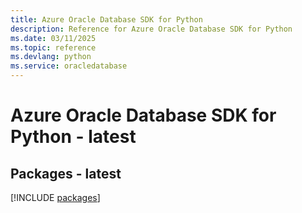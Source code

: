 ```yaml
---
title: Azure Oracle Database SDK for Python
description: Reference for Azure Oracle Database SDK for Python
ms.date: 03/11/2025
ms.topic: reference
ms.devlang: python
ms.service: oracledatabase
---
```

# Azure Oracle Database SDK for Python - latest
## Packages - latest
[!INCLUDE [packages](oracle-database-index.md)]